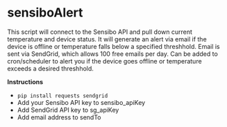 # sensiboAlert

This script will connect to the Sensibo API and pull down current temperature and device status.  It will generate an alert via email if the device is offline or temperature falls below a specified threshhold.  Email is sent via SendGrid, which allows 100 free emails per day.  Can be added to cron/scheduler to alert you if the device goes offline or temperature exceeds a desired threshhold.

**Instructions**

* `pip install requests sendgrid`
* Add your Sensibo API key to sensibo_apiKey
* Add SendGrid API key to sg_apiKey
* Add email address to sendTo

